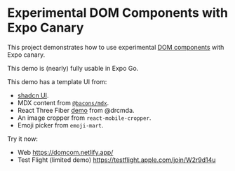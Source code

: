 # Experimental DOM Components with Expo Canary

This project demonstrates how to use experimental [DOM components](https://docs.expo.dev/guides/dom-components/) with Expo canary.

This demo is (nearly) fully usable in Expo Go.

This demo has a template UI from:

- [shadcn UI](https://ui.shadcn.com/blocks).
- MDX content from [`@bacons/mdx`](https://github.com/EvanBacon/expo-mdx).
- React Three Fiber [demo](https://codesandbox.io/p/sandbox/re-using-gltfs-dix1y?file=%2Fpackage.json%3A10%2C3-10%2C23) from @drcmda.
- An image cropper from `react-mobile-cropper`.
- Emoji picker from `emoji-mart`.


Try it now:

- Web https://domcom.netlify.app/
- Test Flight (limited demo) https://testflight.apple.com/join/W2r9d14u
